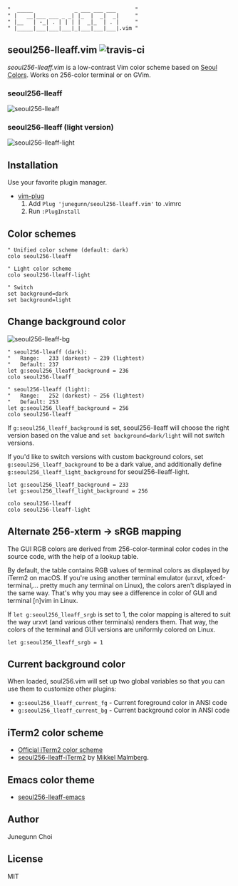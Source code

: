 ```
"  _____             _ ___ ___ ___      "
" |   __|___ ___ _ _| |_  |  _|  _|     "
" |__   | -_| . | | | |  _|_  | . |     "
" |_____|___|___|___|_|___|___|___|.vim "
```

seoul256-lleaff.vim ![travis-ci](https://travis-ci.org/junegunn/seoul256-lleaff.vim.svg?branch=master)
------------

*seoul256-lleaff.vim* is a low-contrast Vim color scheme based on [Seoul Colors](http://www.seoul.go.kr/v2012/seoul/symbol/color.html).
Works on 256-color terminal or on GVim.

### seoul256-lleaff

![seoul256-lleaff](https://raw.github.com/junegunn/i/master/seoul256-lleaff.png)

### seoul256-lleaff (light version)

![seoul256-lleaff-light](https://raw.github.com/junegunn/i/master/seoul256-lleaff-light.png)

Installation
------------

Use your favorite plugin manager.

- [vim-plug](https://github.com/junegunn/vim-plug)
  1. Add `Plug 'junegunn/seoul256-lleaff.vim'` to .vimrc
  2. Run `:PlugInstall`

Color schemes
-------------

```vim
" Unified color scheme (default: dark)
colo seoul256-lleaff

" Light color scheme
colo seoul256-lleaff-light

" Switch
set background=dark
set background=light
```

Change background color
-----------------------

![seoul256-lleaff-bg](https://raw.github.com/junegunn/i/master/seoul256-lleaff-bg.png)

```vim
" seoul256-lleaff (dark):
"   Range:   233 (darkest) ~ 239 (lightest)
"   Default: 237
let g:seoul256_lleaff_background = 236
colo seoul256-lleaff

" seoul256-lleaff (light):
"   Range:   252 (darkest) ~ 256 (lightest)
"   Default: 253
let g:seoul256_lleaff_background = 256
colo seoul256-lleaff
```

If `g:seoul256_lleaff_background` is set, seoul256-lleaff will choose the right version based
on the value and `set background=dark/light` will not switch versions.

If you'd like to switch versions with custom background colors, set
`g:seoul256_lleaff_background` to be a dark value, and additionally define
`g:seoul256_lleaff_light_background` for seoul256-lleaff-light.

```vim
let g:seoul256_lleaff_background = 233
let g:seoul256_lleaff_light_background = 256

colo seoul256-lleaff
colo seoul256-lleaff-light
```

Alternate 256-xterm -> sRGB mapping
-------------------------------------

The GUI RGB colors are derived from 256-color-terminal color codes in the
source code, with the help of a lookup table.

By default, the table contains RGB values of terminal colors as displayed by
iTerm2 on macOS. If you're using another terminal emulator (urxvt,
xfce4-terminal,... pretty much any terminal on Linux), the colors aren't
displayed in the same way. That's why you may see a difference in color of GUI
and terminal [n]vim in Linux.

If `let g:seoul256_lleaff_srgb` is set to 1, the color mapping is altered
to suit the way urxvt (and various other terminals) renders them. That way, the
colors of the terminal and GUI versions are uniformly colored on Linux.

```vim
let g:seoul256_lleaff_srgb = 1
```

Current background color
------------------------

When loaded, soul256.vim will set up two global variables so that you can use
them to customize other plugins:

- `g:seoul256_lleaff_current_fg` - Current foreground color in ANSI code
- `g:seoul256_lleaff_current_bg` - Current background color in ANSI code

iTerm2 color scheme
-------------------

- [Official iTerm2 color scheme](iterm2)
- [seoul256-lleaff-iTerm2](https://github.com/mikker/seoul256-lleaff-iTerm2) by
[Mikkel Malmberg](https://github.com/mikker).

Emacs color theme
-----------------

- [seoul256-lleaff-emacs](https://github.com/anandpiyer/seoul256-lleaff-emacs)

Author
------

Junegunn Choi

License
-------

MIT

